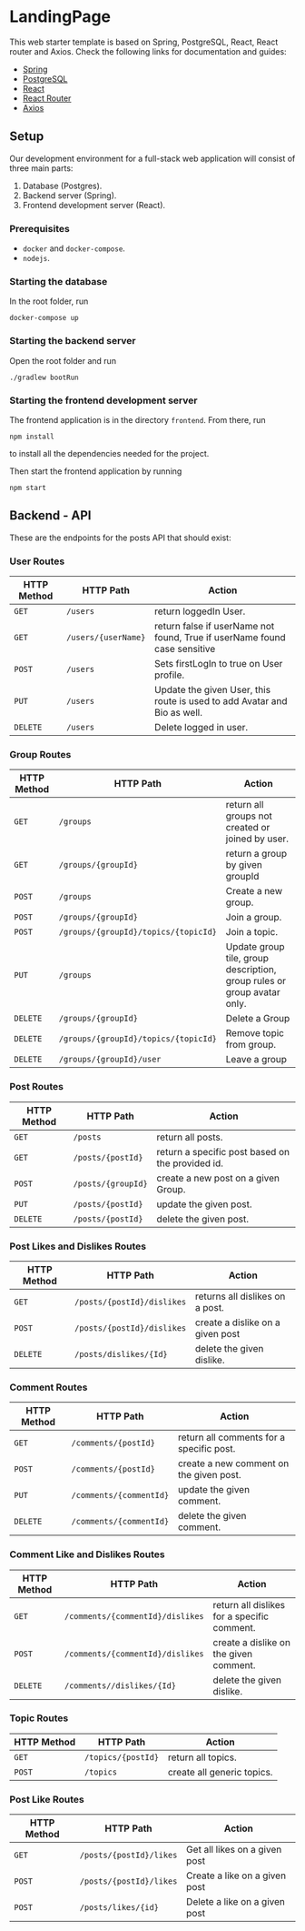 # LandingPage

This web starter template is based on Spring, PostgreSQL, React, React router and Axios. Check the following links for documentation and guides:

- [Spring](https://spring.io/projects/spring-boot)
- [PostgreSQL](https://www.postgresql.org)
- [React](https://reactjs.org)
- [React Router](https://reacttraining.com/react-router/web/guides/quick-start)
- [Axios](https://github.com/axios/axios)

## Setup
Our development environment for a full-stack web application will consist of three main parts:

1. Database (Postgres).
2. Backend server (Spring).
3. Frontend development server (React).

### Prerequisites
- `docker` and `docker-compose`.
- `nodejs`.

### Starting the database
In the root folder, run
```
docker-compose up
```

### Starting the backend server
Open the root folder and run
```
./gradlew bootRun
```

### Starting the frontend development server
The frontend application is in the directory `frontend`. From there, run 
```
npm install
```
to install all the dependencies needed for the project.

Then start the frontend application by running
```
npm start
```

## Backend - API

These are the endpoints for the posts API that should exist:

### User Routes

| HTTP Method | HTTP Path | Action |
| ------------|-----------|--------|
| `GET`    | `/users`      | return loggedIn User. |
| `GET`    | `/users/{userName}` | return false if userName not found, True if userName found case sensitive|
| `POST`   | `/users`      | Sets firstLogIn to true on User profile.|
| `PUT`    | `/users` | Update the given User, this route is used to add Avatar and Bio as well.|
| `DELETE` | `/users` | Delete logged in user.|

### Group Routes

| HTTP Method | HTTP Path | Action |
| ------------|-----------|--------|
| `GET`    | `/groups`      | return all groups not created or joined by user. |
| `GET`    | `/groups/{groupId}` | return a group by given groupId|
| `POST`   | `/groups`      | Create a new group.|
| `POST`   | `/groups/{groupId}`      | Join a group.|
| `POST`   | `/groups/{groupId}/topics/{topicId}`      | Join a topic.|
| `PUT`    | `/groups` | Update group tile, group description, group rules or group avatar only.|
| `DELETE` | `/groups/{groupId}` | Delete a Group |
| `DELETE` | `/groups/{groupId}/topics/{topicId}` | Remove topic from group. |
| `DELETE` | `/groups/{groupId}/user` | Leave a group |

### Post Routes

| HTTP Method | HTTP Path | Action |
| ------------|-----------|--------|
| `GET`    | `/posts`      | return all posts. |
| `GET`    | `/posts/{postId}` | return a specific post based on the provided id.|
| `POST`   | `/posts/{groupId}`      | create a new post on a given Group.|
| `PUT`    | `/posts/{postId}` | update the given post.|
| `DELETE` | `/posts/{postId}` | delete the given post.|

### Post Likes and Dislikes Routes

| HTTP Method | HTTP Path | Action |
| ------------|-----------|--------|
| `GET`    | `/posts/{postId}/dislikes` | returns all dislikes on a post.|
| `POST`   | `/posts/{postId}/dislikes`      | create a dislike on a given post|
| `DELETE` | `/posts/dislikes/{Id}` | delete the given dislike.|

### Comment Routes

| HTTP Method | HTTP Path | Action |
| ------------|-----------|--------|
| `GET`    | `/comments/{postId}`      | return all comments for a specific post. |
| `POST`   | `/comments/{postId}`      | create a new comment on the given post.|
| `PUT`    | `/comments/{commentId}` | update the given comment.|
| `DELETE` | `/comments/{commentId}` | delete the given comment.|

### Comment Like and Dislikes Routes

| HTTP Method | HTTP Path | Action |
| ------------|-----------|--------|
| `GET`    | `/comments/{commentId}/dislikes`      | return all dislikes for a specific comment. |
| `POST`   | `/comments/{commentId}/dislikes`      | create a dislike on the given comment.|
| `DELETE` | `/comments//dislikes/{Id}` | delete the given dislike.|

### Topic Routes

| HTTP Method | HTTP Path | Action |
| ------------|-----------|--------|
| `GET`    | `/topics/{postId}`      | return all topics. |
| `POST`   | `/topics`      | create all generic topics.|

### Post Like Routes

| HTTP Method | HTTP Path | Action |
| ------------|-----------|--------|
| `GET`    | `/posts/{postId}/likes`      | Get all likes on a given post |
| `POST`   | `/posts/{postId}/likes`      | Create a like on a given post |
| `POST`   | `/posts/likes/{id}`      | Delete a like on a given post |